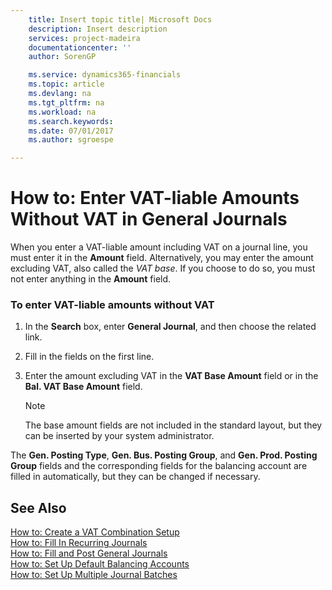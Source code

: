 ```yaml
---
    title: Insert topic title| Microsoft Docs
    description: Insert description
    services: project-madeira
    documentationcenter: ''
    author: SorenGP

    ms.service: dynamics365-financials
    ms.topic: article
    ms.devlang: na
    ms.tgt_pltfrm: na
    ms.workload: na
    ms.search.keywords:
    ms.date: 07/01/2017
    ms.author: sgroespe

---
```

# How to: Enter VAT-liable Amounts Without VAT in General Journals
When you enter a VAT-liable amount including VAT on a journal line, you must enter it in the **Amount** field. Alternatively, you may enter the amount excluding VAT, also called the *VAT base*. If you choose to do so, you must not enter anything in the **Amount** field.  
  
### To enter VAT-liable amounts without VAT  
  
1.  In the **Search** box, enter **General Journal**, and then choose the related link.  
  
2.  Fill in the fields on the first line.  
  
3.  Enter the amount excluding VAT in the **VAT Base Amount** field or in the **Bal. VAT Base Amount** field.  
  
    > [!NOTE]  
    >  The base amount fields are not included in the standard layout, but they can be inserted by your system administrator.  
  
 The **Gen. Posting Type**, **Gen. Bus. Posting Group**, and **Gen. Prod. Posting Group** fields and the corresponding fields for the balancing account are filled in automatically, but they can be changed if necessary.  
  
## See Also  
 [How to: Create a VAT Combination Setup](../how-to-create-a-vat-combination-setup.md)   
 [How to: Fill In Recurring Journals](../how-to-fill-in-recurring-journals.md)   
 [How to: Fill and Post General Journals](../how-to-fill-and-post-general-journals.md)   
 [How to: Set Up Default Balancing Accounts](../how-to-set-up-default-balancing-accounts.md)   
 [How to: Set Up Multiple Journal Batches](../how-to-set-up-multiple-journal-batches.md)